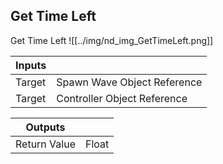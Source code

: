 ## Get Time Left
Get Time Left
![[../img/nd_img_GetTimeLeft.png]]

|Inputs||
|--|--|
| Target | Spawn Wave Object Reference |
| Target | Controller Object Reference |

|Outputs||
|--|--|
| Return Value | Float |
